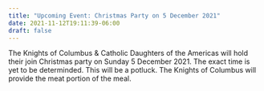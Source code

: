 ```yaml
---
title: "Upcoming Event: Christmas Party on 5 December 2021"
date: 2021-11-12T19:11:39-06:00
draft: false
---
```

The Knights of Columbus & Catholic Daughters of the Americas will hold their join Christmas party on Sunday 5 December 2021. The exact time is yet to be determinded. This will be a potluck. The Knights of Columbus will provide the meat portion of the meal.
<!--more-->